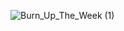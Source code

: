 ![Burn_Up_The_Week (1)](https://user-images.githubusercontent.com/1825104/125004611-e5e0e680-e027-11eb-963a-b3a572960809.jpg)


